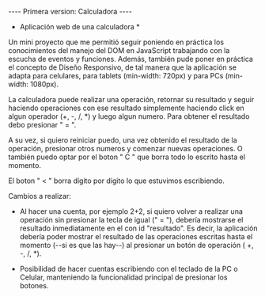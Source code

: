 ---- Primera version: Calculadora ----

* Aplicación web de una calculadora *

Un mini proyecto que me permitió seguir poniendo en práctica los conocimientos del manejo del DOM en JavaScript trabajando
con la escucha de eventos y funciones.
Además, también pude poner en práctica el concepto de Diseño Responsivo, de tal manera que la aplicación se adapta para
celulares, para tablets (min-width: 720px) y para PCs (min-width: 1080px).

La calculadora puede realizar una operación, retornar su resultado y seguir haciendo operaciones con ese resultado simplemente
haciendo click en algun operador (+, -, /, *) y luego algun numero. Para obtener el resultado debo presionar " = ".

A su vez, si quiero reiniciar puedo, una vez obtenido el resultado de la operación, presionar otros numeros y comenzar nuevas
operaciones. O también puedo optar por el boton " C " que borra todo lo escrito hasta el momento.

El boton " < " borra dígito por dígito lo que estuvimos escribiendo.

Cambios a realizar:
- Al hacer una cuenta, por ejemplo 2+2, si quiero volver a realizar una operación sin presionar la tecla de igual (" = "),
debería mostrarse el resultado inmediatamente en el <span> con id "resultado". Es decir, la aplicación debería poder mostrar el
resultado de las operaciones escritas hasta el momento (--si es que las hay--) al presionar un botón de operación ( +, -, /, *).
  
- Posibilidad de hacer cuentas escribiendo con el teclado de la PC o Celular, manteniendo la funcionalidad principal de presionar
los botones.
